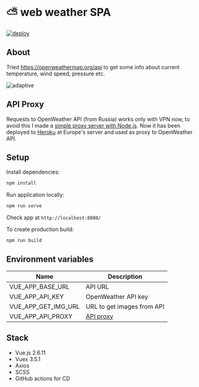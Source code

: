 # :partly_sunny:  web weather SPA
[![deploy](https://github.com/DanTrofimov/weather-app/actions/workflows/deploy.yml/badge.svg?branch=master)](https://github.com/DanTrofimov/weather-app/actions/workflows/deploy.yml)

## About
Tried https://openweathermap.org/api to get some info about current temperature, wind speed, pressure etc.

![adaptive](https://github.com/chackydude/weather-app/raw/master/gifs/demo.gif)

## API Proxy
Requests to OpenWeather API (from Russia) works only with VPN now, to avoid this I made a [simple proxy server with Node.js](https://github.com/DanTrofimov/nodejs-proxy). Now it has been deployed to [Heroku](https://devcenter.heroku.com/articles/getting-started-with-nodejs) at Europe's server and used as proxy to OpenWeather API.

## Setup

Install dependencies:
```bash
npm install
```
Run application locally:
```bash
npm run serve
```
Check app at `http://localhost:8080/`

To create production build:
```bash
npm run build
```
## Environment variables

| Name  | Description  |
|---|---|
| VUE_APP_BASE_URL  | API URL |
| VUE_APP_API_KEY  | OpenWeather API key |
| VUE_APP_GET_IMG_URL  | URL to get images from API |
| VUE_APP_API_PROXY  | [API proxy](https://github.com/DanTrofimov/nodejs-proxy) |
## Stack

- Vue.js 2.6.11
- Vuex 3.5.1
- Axios
- SCSS
- GitHub actions for CD 
